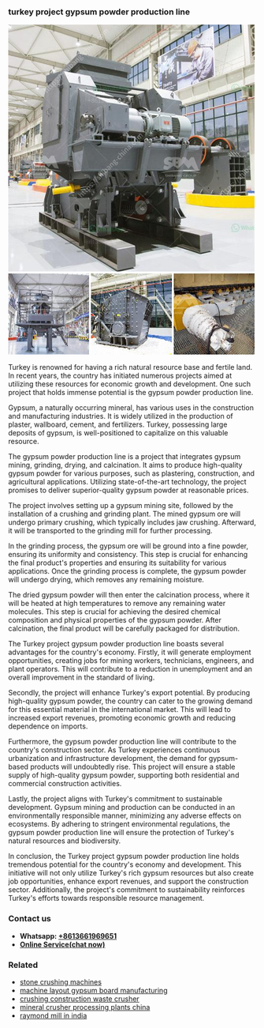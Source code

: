 <h3>turkey project gypsum powder production line</h3><img src='1702950627.jpg' alt=''><p>Turkey is renowned for having a rich natural resource base and fertile land. In recent years, the country has initiated numerous projects aimed at utilizing these resources for economic growth and development. One such project that holds immense potential is the gypsum powder production line.</p><p>Gypsum, a naturally occurring mineral, has various uses in the construction and manufacturing industries. It is widely utilized in the production of plaster, wallboard, cement, and fertilizers. Turkey, possessing large deposits of gypsum, is well-positioned to capitalize on this valuable resource.</p><p>The gypsum powder production line is a project that integrates gypsum mining, grinding, drying, and calcination. It aims to produce high-quality gypsum powder for various purposes, such as plastering, construction, and agricultural applications. Utilizing state-of-the-art technology, the project promises to deliver superior-quality gypsum powder at reasonable prices.</p><p>The project involves setting up a gypsum mining site, followed by the installation of a crushing and grinding plant. The mined gypsum ore will undergo primary crushing, which typically includes jaw crushing. Afterward, it will be transported to the grinding mill for further processing.</p><p>In the grinding process, the gypsum ore will be ground into a fine powder, ensuring its uniformity and consistency. This step is crucial for enhancing the final product's properties and ensuring its suitability for various applications. Once the grinding process is complete, the gypsum powder will undergo drying, which removes any remaining moisture.</p><p>The dried gypsum powder will then enter the calcination process, where it will be heated at high temperatures to remove any remaining water molecules. This step is crucial for achieving the desired chemical composition and physical properties of the gypsum powder. After calcination, the final product will be carefully packaged for distribution.</p><p>The Turkey project gypsum powder production line boasts several advantages for the country's economy. Firstly, it will generate employment opportunities, creating jobs for mining workers, technicians, engineers, and plant operators. This will contribute to a reduction in unemployment and an overall improvement in the standard of living.</p><p>Secondly, the project will enhance Turkey's export potential. By producing high-quality gypsum powder, the country can cater to the growing demand for this essential material in the international market. This will lead to increased export revenues, promoting economic growth and reducing dependence on imports.</p><p>Furthermore, the gypsum powder production line will contribute to the country's construction sector. As Turkey experiences continuous urbanization and infrastructure development, the demand for gypsum-based products will undoubtedly rise. This project will ensure a stable supply of high-quality gypsum powder, supporting both residential and commercial construction activities.</p><p>Lastly, the project aligns with Turkey's commitment to sustainable development. Gypsum mining and production can be conducted in an environmentally responsible manner, minimizing any adverse effects on ecosystems. By adhering to stringent environmental regulations, the gypsum powder production line will ensure the protection of Turkey's natural resources and biodiversity.</p><p>In conclusion, the Turkey project gypsum powder production line holds tremendous potential for the country's economy and development. This initiative will not only utilize Turkey's rich gypsum resources but also create job opportunities, enhance export revenues, and support the construction sector. Additionally, the project's commitment to sustainability reinforces Turkey's efforts towards responsible resource management.</p><h3>Contact us</h3><ul><li><strong>Whatsapp:&nbsp;<a href="https://wa.me/8613661969651">+8613661969651</a></strong></li><li><a href="https://swt.shibang-china.com/?git&amp;zhl&amp;turkey project gypsum powder production line"><strong>Online Service(chat now)</strong></a></li></ul><h3>Related</h3><ul><li><a href='stone crushing machines.md'>stone crushing machines</a></li><li><a href='machine layout gypsum board manufacturing.md'>machine layout gypsum board manufacturing</a></li><li><a href='crushing construction waste crusher.md'>crushing construction waste crusher</a></li><li><a href='mineral crusher processing plants china.md'>mineral crusher processing plants china</a></li><li><a href='raymond mill in india.md'>raymond mill in india</a></li></ul>